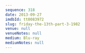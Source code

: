 ```yaml
---
sequence: 318
date: 2013-09-27
imdbId: tt0083972
slug: friday-the-13th-part-3-1982
venue: null
venueNotes: null
medium: Blu-ray
mediumNotes: null
---
```

